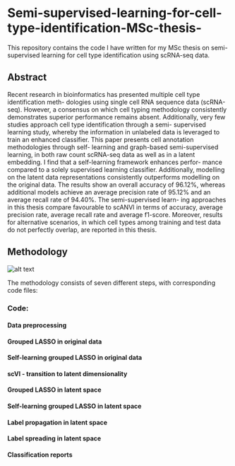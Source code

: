 # Semi-supervised-learning-for-cell-type-identification-MSc-thesis-
This repository contains the code I have written for my MSc thesis on semi-supervised learning for cell type identification using scRNA-seq data.

## Abstract
Recent research in bioinformatics has presented multiple cell type identification meth- dologies using single cell RNA sequence data (scRNA-seq). However, a consensus on which cell typing methodology consistently demonstrates superior performance remains absent. Additionally, very few studies approach cell type identification through a semi- supervised learning study, whereby the information in unlabeled data is leveraged to train an enhanced classifier. This paper presents cell annotation methodologies through self- learning and graph-based semi-supervised learning, in both raw count scRNA-seq data as well as in a latent embedding. I find that a self-learning framework enhances perfor- mance compared to a solely supervised learning classifier. Additionally, modelling on the latent data representations consistently outperforms modelling on the original data. The results show an overall accuracy of 96.12%, whereas additional models achieve an average precision rate of 95.12% and an average recall rate of 94.40%. The semi-supervised learn- ing approaches in this thesis compare favourable to scANVI in terms of accuracy, average precision rate, average recall rate and average f1-score. Moreover, results for alternative scenarios, in which cell types among training and test data do not perfectly overlap, are reported in this thesis.

## Methodology
![alt text](https://github.com/Thijsq/thesis/blob/master/Methodology.png)

The methodology consists of seven different steps, with corresponding code files:

### Code:
#### Data preprocessing

#### Grouped LASSO in original data

#### Self-learning grouped LASSO in original data

#### scVI - transition to latent dimensionality

#### Grouped LASSO in latent space

#### Self-learning grouped LASSO in latent space

#### Label propagation in latent space

#### Label spreading in latent space

#### Classification reports
